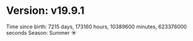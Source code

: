 # Version: v19.9.1
Time since birth: 7215 days, 173160 hours, 10389600 minutes, 623376000 seconds
Season: Summer ☀️
